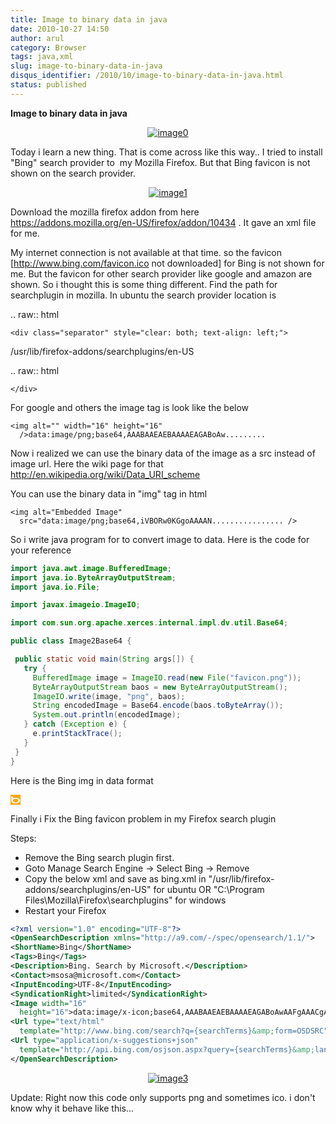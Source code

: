 ```yaml
---
title: Image to binary data in java
date: 2010-10-27 14:50
author: arul
category: Browser
tags: java,xml
slug: image-to-binary-data-in-java
disqus_identifier: /2010/10/image-to-binary-data-in-java.html
status: published
---
```


**Image to binary data in java**

<div class="separator" style="clear: both; text-align: center;">

[![image0](http://3.bp.blogspot.com/_X5tq9y9xv2s/TMiAHb-LmaI/AAAAAAAAAjM/sfMeXSo95hY/s320/logo.png)](http://3.bp.blogspot.com/_X5tq9y9xv2s/TMiAHb-LmaI/AAAAAAAAAjM/sfMeXSo95hY/s1600/logo.png)

</div>
<div class="separator" style="clear: both; text-align: left;">

Today i learn a new thing. That is come across like this way.. I tried
to install \"Bing\" search provider to  my Mozilla Firefox. But that
Bing favicon is not shown on the search provider.

<div class="separator" style="clear: both; text-align: center;">

[![image1](http://4.bp.blogspot.com/_X5tq9y9xv2s/TMiSnHN2BZI/AAAAAAAAAjQ/2nhvag3eIO0/s320/Bing+search+provider.png)](http://4.bp.blogspot.com/_X5tq9y9xv2s/TMiSnHN2BZI/AAAAAAAAAjQ/2nhvag3eIO0/s1600/Bing+search+provider.png)

</div>
<p>

Download the mozilla firefox addon from here
<https://addons.mozilla.org/en-US/firefox/addon/10434> . It gave an xml
file for me.

</div>
<div class="separator" style="clear: both; text-align: left;">

My internet connection is not available at that time. so the favicon
\[<http://www.bing.com/favicon.ico> not downloaded\] for Bing is not
shown for me. But the favicon for other search provider like google and
amazon are shown. So i thought this is some thing different. Find the
path for searchplugin in mozilla. In ubuntu the search provider location
is

</div>

 .. raw:: html

    <div class="separator" style="clear: both; text-align: left;">

 /usr/lib/firefox-addons/searchplugins/en-US

 .. raw:: html

    </div>
<div class="separator" style="clear: both; text-align: left;">

For google and others the image tag is look like the below

</div>
<div class="separator" style="clear: both; text-align: left;">

``` text
<img alt="" width="16" height="16"
  />data:image/png;base64,AAABAAEAEBAAAAEAGABoAw.........
```

</div>
<div class="separator" style="clear: both; text-align: left;">

Now i realized we can use the binary data of the image as a src instead
of image url. Here the wiki page for that
<http://en.wikipedia.org/wiki/Data_URI_scheme>

</div>
<div class="separator" style="clear: both; text-align: left;">

You can use the binary data in \"img\" tag in html

</div>
<div class="separator" style="clear: both; text-align: left;">

``` text
<img alt="Embedded Image"
  src="data:image/png;base64,iVBORw0KGgoAAAAN................ />
```

So i write java program for to convert image to data. Here is the code
for your reference

</div>

``` java
import java.awt.image.BufferedImage;
import java.io.ByteArrayOutputStream;
import java.io.File;

import javax.imageio.ImageIO;

import com.sun.org.apache.xerces.internal.impl.dv.util.Base64;

public class Image2Base64 {

 public static void main(String args[]) {
   try {
     BufferedImage image = ImageIO.read(new File("favicon.png"));
     ByteArrayOutputStream baos = new ByteArrayOutputStream();
     ImageIO.write(image, "png", baos);
     String encodedImage = Base64.encode(baos.toByteArray());
     System.out.println(encodedImage);
   } catch (Exception e) {
     e.printStackTrace();
   }
 }
}
```

<div class="separator" style="clear: both; text-align: left;">

Here is the Bing img in data format

</div>

![Embedded
Image](data:image/png;base64,iVBORw0KGgoAAAANSUhEUgAAABAAAAAQCAYAAAAf8/9hAAAAxklEQVR42mP4v0z0PyWYgToGbHf8/39PAIQmy4CXR/+DAYimmgFrVCCuIuAyVAPeXf7//8bM//+/PPqPFTzeBjEQpwEwADLgchfCBcdzUdXcW47HAJAkyPnYnAwyCAZALsVqAC7NMAyyAAR+fkAyAOQ3mNMJhTzIazAAN+BsNUIQLZBQMMh1sACGWoZIiaAYgDkNZCC6ZpDByGqgUcuAYjooYGAApAgUNiCMHK0gQ5DSBWZe2GgEcQEoXGAGgDAsWmmTmSjAADs5Dn62z9V4AAAAAElFTkSuQmCC)

Finally i Fix the Bing favicon problem in my Firefox search plugin

Steps:

-   Remove the Bing search plugin first.
-   Goto Manage Search Engine → Select Bing → Remove
-   Copy the below xml and save as bing.xml in
    \"/usr/lib/firefox-addons/searchplugins/en-US\" for ubuntu OR
    \"C:\\Program Files\\Mozilla\\Firefox\\searchplugins\" for windows
-   Restart your Firefox

``` xml
<?xml version="1.0" encoding="UTF-8"?>
<OpenSearchDescription xmlns="http://a9.com/-/spec/opensearch/1.1/">
<ShortName>Bing</ShortName>
<Tags>Bing</Tags>
<Description>Bing. Search by Microsoft.</Description>
<Contact>msosa@microsoft.com</Contact>
<InputEncoding>UTF-8</InputEncoding>
<SyndicationRight>limited</SyndicationRight>
<Image width="16"
  height="16">data:image/x-icon;base64,AAABAAEAEBAAAAEAGABoAwAAFgAAACgAAAAQAAAAIAAAAAEAGAAAAAAAAAAAABMLAAATCwAAAAAAAAAAAAAVpv8Vpv8Vpv8Vpv8Vpv8Vpv8Vpv8Vpv8Vpv8Vpv8Vpv8Vpv8Vpv8Vpv8Vpv8Vpv8Vpv8Vpv8Vpv8Vpv8Vpv8Vpv8Vpv8Vpv8Vpv8Vpv8Vpv8Vpv8Vpv8Vpv8Vpv8Vpv8Vpv8Vpv8Vpv8Vpv8ysf97zf+24%2F%2FF6f%2FF6f%2FF6f+K0%2F9QvP8Vpv8Vpv8Vpv8Vpv8Vpv8Vpv8krP+Z2P%2F%2F%2F%2F%2F%2F%2F%2F%2Fw+f%2FF6f%2FF6f%2Fi9P%2F%2F%2F%2F%2F%2F%2F%2F%2FT7v9Bt%2F8Vpv8Vpv8Vpv8Vpv%2FT7v%2F%2F%2F%2F%2Fw+f97zf8Vpv8Vpv8Vpv8Vpv9QvP%2FT7v%2F%2F%2F%2F%2Fw+f9Bt%2F8Vpv8Vpv97zf%2F%2F%2F%2F%2F%2F%2F%2F9QvP8Vpv8Vpv8Vpv8Vpv8Vpv8Vpv8krP%2Fi9P%2F%2F%2F%2F%2Fi9P8Vpv8Vpv+24%2F%2F%2F%2F%2F%2Fi9P8Vpv8Vpv8Vpv8Vpv8Vpv8Vpv8Vpv8Vpv+K0%2F%2F%2F%2F%2F%2F%2F%2F%2F8Vpv8Vpv%2FF6f%2F%2F%2F%2F%2F%2F%2F%2F8krP8Vpv8Vpv8Vpv8Vpv8Vpv8Vpv8Vpv+n3v%2F%2F%2F%2F%2Fw+f8Vpv8Vpv%2FF6f%2F%2F%2F%2F%2F%2F%2F%2F+n3v8krP8Vpv8Vpv8Vpv8Vpv8Vpv9tx%2F%2F%2F%2F%2F%2F%2F%2F%2F+Z2P8Vpv8Vpv%2FF6f%2F%2F%2F%2F%2F%2F%2F%2F%2F%2F%2F%2F%2Fi9P+K0%2F9QvP9QvP9tx%2F%2FF6f%2F%2F%2F%2F%2F%2F%2F%2F+n3v8Vpv8Vpv8Vpv%2FF6f%2F%2F%2F%2F%2FT7v+Z2P%2Fi9P%2F%2F%2F%2F%2F%2F%2F%2F%2F%2F%2F%2F%2F%2F%2F%2F%2F%2F%2F%2F+24%2F9QvP8Vpv8Vpv8Vpv8Vpv%2FF6f%2F%2F%2F%2F%2FF6f8Vpv8Vpv8krP9QvP9QvP9Bt%2F8Vpv8Vpv8Vpv8Vpv8Vpv8Vpv8Vpv%2FF6f%2F%2F%2F%2F%2FF6f8Vpv8Vpv8Vpv8Vpv8Vpv8Vpv8Vpv8Vpv8Vpv8Vpv8Vpv8Vpv8Vpv9Bt%2F9QvP9Bt%2F8Vpv8Vpv8Vpv8Vpv8Vpv8Vpv8Vpv8Vpv8Vpv8Vpv8Vpv8Vpv8Vpv8Vpv8Vpv8Vpv8Vpv8Vpv8Vpv8Vpv8Vpv8Vpv8Vpv8Vpv8Vpv8Vpv8Vpv8Vpv8Vpv8Vpv8Vpv8Vpv8Vpv8Vpv8Vpv8Vpv8Vpv8Vpv8Vpv8Vpv8Vpv8Vpv8Vpv8Vpv8AAHBsAABhdAAAbiAAAHJ0AABsaQAAdGkAACBDAABlbgAAUEEAAEVYAAAuQwAAOy4AAEU7AABBVAAAQ00AAC5W</Image>
<Url type="text/html"
  template="http://www.bing.com/search?q={searchTerms}&amp;form=OSDSRC"/>
<Url type="application/x-suggestions+json"
  template="http://api.bing.com/osjson.aspx?query={searchTerms}&amp;language={language}&amp;form=OSDJAS"/>
</OpenSearchDescription>
```

<div class="separator" style="clear: both; text-align: center;">

[![image3](http://1.bp.blogspot.com/_X5tq9y9xv2s/TOIpP67w5dI/AAAAAAAAAjU/QUdkLjf9X2Q/s1600/bing+favicon+for+seach+plugin.png)](http://1.bp.blogspot.com/_X5tq9y9xv2s/TOIpP67w5dI/AAAAAAAAAjU/QUdkLjf9X2Q/s1600/bing+favicon+for+seach+plugin.png)

</div>

Update: Right now this code only supports png and sometimes ico. i
don\'t know why it behave like this\...
